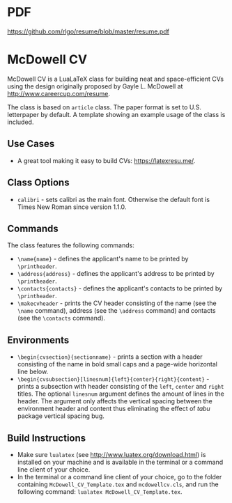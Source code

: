 # PDF
https://github.com/rlgo/resume/blob/master/resume.pdf

# McDowell CV
McDowell CV is a LuaLaTeX class for building neat and space-efficient CVs using the design originally proposed by Gayle L. McDowell at 
http://www.careercup.com/resume. 

The class is based on `article` class. The paper format is set to U.S. letterpaper by default. A template showing an example usage of the class is included.

## Use Cases
- A great tool making it easy to build CVs: https://latexresu.me/.

## Class Options
 - `calibri` - sets calibri as the main font. Otherwise the default font is Times New Roman since version 1.1.0.

## Commands
The class features the following commands:
 - `\name{name}` - defines the applicant's name to be printed by `\printheader`.
 - `\address{address}` - defines the applicant's address to be printed by `\printheader`.
 - `\contacts{contacts}` - defines the applicant's contacts to be printed by `\printheader`.
 - `\makecvheader` - prints the CV header consisting of the name (see the `\name` command), address (see the `\address` command) and contacts (see the `\contacts` command).
 
## Environments
 - `\begin{cvsection}{sectionname}` - prints a section with a header consisting of the name in bold small caps and a page-wide horizontal line below.
 - `\begin{cvsubsection}[linesnum]{left}{center}{right}{content}` - prints a subsection with header consisting of the `left`, `center` and `right` titles. The optional `linesnum` argument defines the amount of lines in the header. The argument only affects the vertical spacing between the environment header and content thus eliminating the effect of *tabu* package vertical spacing bug.

## Build Instructions
- Make sure `lualatex` (see http://www.luatex.org/download.html) is installed on your machine and is available in the terminal or a command line client of your choice.
- In the terminal or a command line client of your choice, go to the folder containing `McDowell_CV_Template.tex` and `mcdowellcv.cls`, and run the following command: `lualatex McDowell_CV_Template.tex`.
